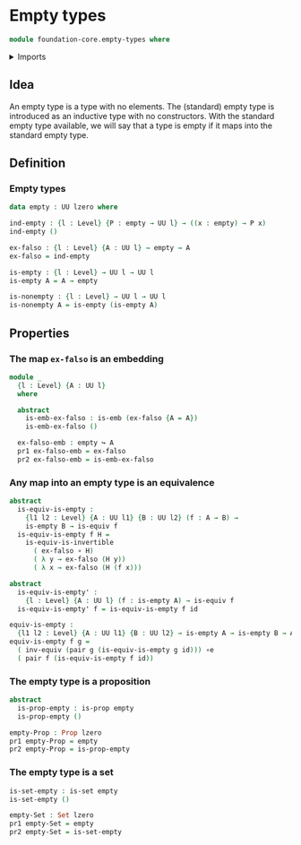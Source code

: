# Empty types

```agda
module foundation-core.empty-types where
```

<details><summary>Imports</summary>

```agda
open import foundation.dependent-pair-types
open import foundation-core.propositions
open import foundation.universe-levels

open import foundation-core.embeddings
open import foundation-core.equivalences
open import foundation-core.function-types
open import foundation-core.sets
open import foundation-core.truncated-types
open import foundation-core.truncation-levels
```

</details>

## Idea

An empty type is a type with no elements. The (standard) empty type is
introduced as an inductive type with no constructors. With the standard empty
type available, we will say that a type is empty if it maps into the standard
empty type.

## Definition

### Empty types

```agda
data empty : UU lzero where

ind-empty : {l : Level} {P : empty → UU l} → ((x : empty) → P x)
ind-empty ()

ex-falso : {l : Level} {A : UU l} → empty → A
ex-falso = ind-empty

is-empty : {l : Level} → UU l → UU l
is-empty A = A → empty

is-nonempty : {l : Level} → UU l → UU l
is-nonempty A = is-empty (is-empty A)
```

## Properties

### The map `ex-falso` is an embedding

```agda
module _
  {l : Level} {A : UU l}
  where

  abstract
    is-emb-ex-falso : is-emb (ex-falso {A = A})
    is-emb-ex-falso ()

  ex-falso-emb : empty ↪ A
  pr1 ex-falso-emb = ex-falso
  pr2 ex-falso-emb = is-emb-ex-falso
```

### Any map into an empty type is an equivalence

```agda
abstract
  is-equiv-is-empty :
    {l1 l2 : Level} {A : UU l1} {B : UU l2} (f : A → B) →
    is-empty B → is-equiv f
  is-equiv-is-empty f H =
    is-equiv-is-invertible
      ( ex-falso ∘ H)
      ( λ y → ex-falso (H y))
      ( λ x → ex-falso (H (f x)))

abstract
  is-equiv-is-empty' :
    {l : Level} {A : UU l} (f : is-empty A) → is-equiv f
  is-equiv-is-empty' f = is-equiv-is-empty f id

equiv-is-empty :
  {l1 l2 : Level} {A : UU l1} {B : UU l2} → is-empty A → is-empty B → A ≃ B
equiv-is-empty f g =
  ( inv-equiv (pair g (is-equiv-is-empty g id))) ∘e
  ( pair f (is-equiv-is-empty f id))
```

### The empty type is a proposition

```agda
abstract
  is-prop-empty : is-prop empty
  is-prop-empty ()

empty-Prop : Prop lzero
pr1 empty-Prop = empty
pr2 empty-Prop = is-prop-empty
```

### The empty type is a set

```agda
is-set-empty : is-set empty
is-set-empty ()

empty-Set : Set lzero
pr1 empty-Set = empty
pr2 empty-Set = is-set-empty
```
